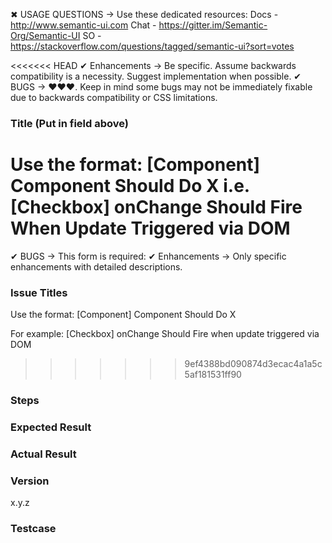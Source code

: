 ✖ USAGE QUESTIONS → Use these dedicated resources:
      Docs - http://www.semantic-ui.com
      Chat - https://gitter.im/Semantic-Org/Semantic-UI
      SO - https://stackoverflow.com/questions/tagged/semantic-ui?sort=votes

<<<<<<< HEAD
✔ Enhancements → Be specific. Assume backwards compatibility is a necessity. Suggest implementation when possible.
✔ BUGS → ❤❤❤. Keep in mind some bugs may not be immediately fixable due to backwards compatibility or CSS limitations.

### Title (Put in field above)
Use the format: [Component] Component Should Do X
i.e. [Checkbox] onChange Should Fire When Update Triggered via DOM
=======

✔ BUGS → This form is required:
✔ Enhancements → Only specific enhancements with detailed descriptions.

### Issue Titles
Use the format: [Component] Component Should Do X

For example: [Checkbox] onChange Should Fire when update triggered via DOM
>>>>>>> 9ef4388bd090874d3ecac4a1a5c5af181531ff90

### Steps

### Expected Result

### Actual Result

### Version
x.y.z

### Testcase
[Fork, update, and replace to show the bug]:
https://jsfiddle.net/ca0rovs3/
